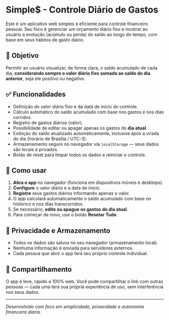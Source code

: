 # Simple$ - Controle Diário de Gastos

Este é um aplicativo web simples e eficiente para controle financeiro pessoal. Seu foco é gerenciar um orçamento diário fixo e mostrar ao usuário a evolução (acúmulo ou perda) do saldo ao longo do tempo, com base em seus hábitos de gasto diário.

## 🧠 Objetivo

Permitir ao usuário visualizar, de forma clara, o saldo acumulado de cada dia, **considerando sempre o valor diário fixo somado ao saldo do dia anterior**, seja ele positivo ou negativo.

## ✅ Funcionalidades

- Definição do valor diário fixo e da data de início do controle.
- Cálculo automático do saldo acumulado com base nos gastos e nos dias corridos.
- Registro de gastos diários (valor).
- Possibilidade de editar ou apagar apenas os gastos do **dia atual**.
- Exibição do saldo atualizado automaticamente, inclusive após a virada do dia (horário de Brasília / UTC-3).
- Armazenamento seguro no navegador via `localStorage` — seus dados são locais e privados.
- Botão de reset para limpar todos os dados e reiniciar o controle.

## 🚀 Como usar

1. **Abra o app** no navegador (funciona em dispositivos móveis e desktops).
2. **Configure** o valor diário e a data de início.
3. **Registre** seus gastos diários informando apenas o valor.
4. O app calculará automaticamente o saldo acumulado com base no histórico e nos dias transcorridos.
5. Se necessário, **edite ou apague os gastos do dia atual**.
6. Para começar de novo, use o botão **Resetar Tudo**.

## 🔐 Privacidade e Armazenamento

- Todos os dados são salvos no seu navegador (armazenamento local).
- Nenhuma informação é enviada para servidores externos.
- Cada pessoa que abrir o app terá seu próprio controle individual.

## 📲 Compartilhamento

O app é leve, rápido e 100% web. Você pode compartilhar o link com outras pessoas — cada uma terá sua própria experiência de uso, sem interferência nos seus dados.

---

*Desenvolvido com foco em simplicidade, privacidade e autonomia financeira diária.*
